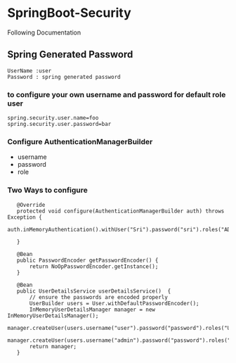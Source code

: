 # SpringBoot-Security
Following Documentation

## Spring Generated Password

```
UserName :user
Password : spring generated password
```

### to configure your own username and password for default role user

```
spring.security.user.name=foo
spring.security.user.password=bar
```
### Configure AuthenticationManagerBuilder 
 
 * username
 * password
 * role
 
 ### Two Ways to configure
 
 ```
 	@Override
	protected void configure(AuthenticationManagerBuilder auth) throws Exception {
		auth.inMemoryAuthentication().withUser("Sri").password("sri").roles("ADMIN");

	}

	@Bean
	public PasswordEncoder getPasswordEncoder() {
		return NoOpPasswordEncoder.getInstance();
	}
 ```
 
 ```
 	@Bean
	public UserDetailsService userDetailsService()  {
	    // ensure the passwords are encoded properly
	    UserBuilder users = User.withDefaultPasswordEncoder();
	    InMemoryUserDetailsManager manager = new InMemoryUserDetailsManager();
	    manager.createUser(users.username("user").password("password").roles("USER").build());
	    manager.createUser(users.username("admin").password("password").roles("USER","ADMIN").build());
	    return manager;
	}
 ```

